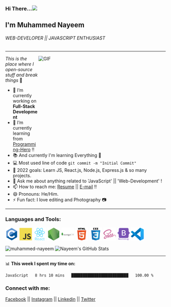 ### Hi There...<img src="https://media.giphy.com/media/hvRJCLFzcasrR4ia7z/giphy.gif" width="25px">
## I'm Muhammed Nayeem
###### WEB-DEVELOPER || JAVASCRIPT ENTHUSIAST

---

<img align="right" alt="GIF" src="Images/code.gif" width="400" height="280" />


_This is the place where I open-source stuff and break things_ :rofl:


- :beginner: I’m currently working on **Full-Stack Development**
- :notebook: I’m currently learning from [Programming-Hero](https://www.programming-hero.com/) !!
- :books: And currently I'm learning Everything :rofl:
- :computer: Most used line of code `git commit -m "Initial Commit"`
- 🥅 2022 goals: Learn JS, React.js, Node.js, Express.js & so many projects.
- 💬 Ask me about anything related to 'JavaScript' || 'Web-Development' !
- 📫 How to reach me: [Resume](https://drive.google.com/file/d/1kt5Lv1KhdpsylIwbxrshbkXVjMpDAOTT/view?usp=sharing) || [E-mail](mohammednayeem808@gmail.com) !!
- 😄 Pronouns: He/Him.
- ⚡ Fun fact: I love editing and Photography :camera: 

---

### Languages and Tools:
<p align="left">
<a href="https://www.cprogramming.com/" target="_blank"><img src="https://raw.githubusercontent.com/devicons/devicon/master/icons/c/c-original.svg" alt="c" width="40" height="40"/></a>
<a href="https://developer.mozilla.org/en-US/docs/Web/JavaScript" target="_blank"><img src="https://raw.githubusercontent.com/devicons/devicon/master/icons/javascript/javascript-original.svg" alt="javascript" width="40" height="40"/></a>
<a href="https://reactjs.org/" target="_blank"><img src="https://raw.githubusercontent.com/devicons/devicon/master/icons/react/react-original-wordmark.svg" alt="react" width="40" height="40"/></a>
<a href="https://nodejs.org/en/" target="_blank"><img alt="Node.js" width="40" src="https://raw.githubusercontent.com/github/explore/80688e429a7d4ef2fca1e82350fe8e3517d3494d/topics/nodejs/nodejs.png" /></a>
<a href="" target="_blank"><img alt="MongoDB" width="40" src="https://raw.githubusercontent.com/github/explore/80688e429a7d4ef2fca1e82350fe8e3517d3494d/topics/mongodb/mongodb.png" /></a>
<a href="https://www.w3.org/html/" target="_blank"><img src="https://raw.githubusercontent.com/devicons/devicon/master/icons/html5/html5-original-wordmark.svg" alt="html5" width="40" height="40"/></a>
<a href="https://www.w3schools.com/css/" target="_blank"><img src="https://raw.githubusercontent.com/devicons/devicon/master/icons/css3/css3-original-wordmark.svg" alt="css3" width="40" height="40"/></a>
<a href="https://sass-lang.com" target="_blank"><img src="https://raw.githubusercontent.com/devicons/devicon/master/icons/sass/sass-original.svg" alt="sass" width="40" height="40"/></a>
<a href="https://getbootstrap.com" target="_blank"><img src="https://raw.githubusercontent.com/devicons/devicon/master/icons/bootstrap/bootstrap-plain-wordmark.svg" alt="bootstrap" width="40" height="40"/></a>
<a href="https://code.visualstudio.com/" target="_blank"><img  alt="Visual Studio Code" width="40" src="https://raw.githubusercontent.com/github/explore/80688e429a7d4ef2fca1e82350fe8e3517d3494d/topics/visual-studio-code/visual-studio-code.png"/></a>
</p>

<p align="left">
<img src="https://github-readme-stats.vercel.app/api/top-langs?username=Muhammed-Nayeem&show_icons=true&locale=en&layout=compact&theme=tokyonight&hide_border=true" alt="muhammed-nayeem"/>
<img alt="Nayeem's GitHub Stats" src="https://github-readme-stats.vercel.app/api?username=Muhammed-Nayeem&show_icons=true&hide_border=true&theme=tokyonight"/>
</p>

---

:bar_chart: **This week I spent my time on:**
<!--START_SECTION:waka-->

```text
JavaScript   8 hrs 10 mins   █████████████████████████   100.00 %
```

<!--END_SECTION:waka-->



<!-- Social Platforms -->
### Connect with me:
[Facebook](https://www.facebook.com/mh.nayem.7186/) || [Instagram](https://www.instagram.com/muhammed_nayeem96/) || [Linkedin](https://www.linkedin.com/in/muhammednayeem/) || [Twitter](https://twitter.com/mhnayeem8082/)